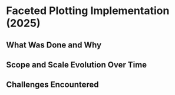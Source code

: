 # Faceted Plotting Implementation (2025)

## What Was Done and Why

## Scope and Scale Evolution Over Time

## Challenges Encountered